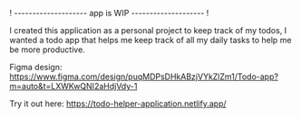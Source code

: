  ! -------------------- app is WIP -------------------- !

I created this application as a personal project to keep track of my todos, I wanted a todo app that helps me keep track of all my daily tasks to help me be more productive.

Figma design: https://www.figma.com/design/puqMDPsDHkABzjVYkZlZm1/Todo-app?m=auto&t=LXWKwQNI2aHdjVdy-1

Try it out here: https://todo-helper-application.netlify.app/
